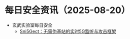# 每日安全资讯（2025-08-20）

- 玄武实验室每日安全
  - [Sni5Gect：无需伪基站的实时5G监听与攻击框架](https://cybersecuritynews.com/sni5gect-5g-attack/)
